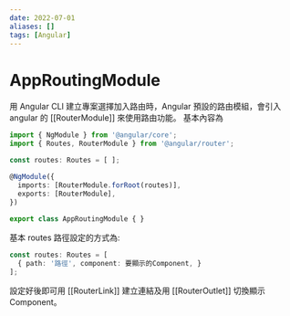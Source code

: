 ```yaml
---
date: 2022-07-01
aliases: []
tags: [Angular]
---
```


# AppRoutingModule

用 Angular CLI 建立專案選擇加入路由時，Angular 預設的路由模組，會引入 angular 的 [[RouterModule]] 來使用路由功能。
基本內容為

```ts
import { NgModule } from '@angular/core';
import { Routes, RouterModule } from '@angular/router';

const routes: Routes = [ ];

@NgModule({
  imports: [RouterModule.forRoot(routes)],
  exports: [RouterModule],
})
  
export class AppRoutingModule { }
```

基本 routes 路徑設定的方式為:

```ts
const routes: Routes = [
  { path: '路徑', component: 要顯示的Component, }
];
```

設定好後即可用 [[RouterLink]] 建立連結及用 [[RouterOutlet]] 切換顯示 Component。


